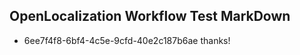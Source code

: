 ## OpenLocalization Workflow Test MarkDown
* 6ee7f4f8-6bf4-4c5e-9cfd-40e2c187b6ae 
thanks!<!--HONumber=Mar16_HO1-->
